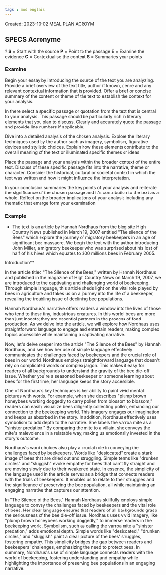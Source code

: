 ```yaml
---
tags : mod englais
---
```

Created: 2023-10-02
MEAL PLAN ACROYM
## SPECS Acronyme
?
**S** = Start with the source
**P** = Point to the passage
**E** = Examine the evidence
**C** = Contextualise the content
**S** = Summaries your points

### Examine
Begin your essay by introducing the source of the text you are analyzing. Provide a brief overview of the text title, author if known, genre and any relevant contextual information that is provided. Offer a brief or concise summary of the content or theme of the text to establish the context for your analysis.

In there select a specific passage or quotation from the text that is central to your analysis. This passage should be particularly rich in literary elements that you plan to discuss. Clearly and accurately quote the passage and provide line numbers if applicable.

Dive into a detailed analysis of the chosen analysis. Explore the literary techniques used by the author such as imagery, symbolism, figurative devices and stylistic choices. Explain how these elements contribute to the overall meaning of the text or illuminated specific themes or ideas

Place the passage and your analysis within the broader context of the entire text. Discuss of these specific passage fits into the narrative, theme or character. Consider the historical, cultural or societal context in which the text was written and how it might influence the interpretation. 

In your conclusion summaries the key points of your analysis and reiterate the significance of the chosen passage and it's contribution to the text as a whole. Reflect on the broader implications of your analysis including any thematic that emerge form your examination

### Example
- The text is an article by Hannah Nordhaus from the blog site High Country News published in March 19, 2007 entitled "The silence of the Bees" which explore the journey of  migratory beekeepers in an age of significant bee massacre. We begin the text with the author introducing John Miller, a migratory beekeeper who was surprised about his lost of half of his hives which equates to 300 millions bees in February 2005.


Introduction**

In the article titled "The Silence of the Bees," written by Hannah Nordhaus and published in the magazine of High Country News on March 19, 2007, we are introduced to the captivating and challenging world of beekeeping. Through simple language, this article sheds light on the vital role played by bees in agriculture and takes us on a journey into the life of a beekeeper, revealing the troubling issue of declining bee populations.

Hannah Nordhaus's narrative offers readers a window into the lives of those who tend to these tiny, industrious creatures. In this world, bees are more than just insects; they are essential partners in the process of food production. As we delve into the article, we will explore how Nordhaus uses straightforward language to engage and entertain readers, making complex topics accessible while maintaining a captivating narrative.


Now, let's delve deeper into the article "The Silence of the Bees" by Hannah Nordhaus, and see how her use of simple language effectively communicates the challenges faced by beekeepers and the crucial role of bees in our world.
Nordhaus employs straightforward language that doesn't rely on complicated words or complex jargon. This makes it easy for readers of all backgrounds to understand the gravity of the bee die-off issue. Whether you're a seasoned beekeeper or someone learning about bees for the first time, her language keeps the story accessible.

One of Nordhaus's key techniques is her ability to paint vivid mental pictures with words. For example, when she describes "plump brown honeybees working doggedly to carry pollen from blossom to blossom," readers can easily visualize bees diligently collecting pollen, enhancing our connection to the beekeeping world. This imagery engages our imagination and keeps us absorbed in the story.
In addition, Nordhaus effectively uses symbolism to add depth to the narrative. She labels the varroa mite as a "sinister predation." By comparing the mite to a villain, she conveys the mite's malevolence in a relatable way, making us emotionally invested in the story's outcome.

Nordhaus's word choices also play a crucial role in conveying the challenges faced by beekeepers. Words like "desiccated" create a stark image of bees that are dried out and struggling. Simple terms like "drunken circles" and "sluggish" evoke empathy for bees that can't fly straight and are moving slowly due to their weakened state.
In essence, the simplicity of the language used in the article serves as a bridge that connects readers with the trials of beekeepers. It enables us to relate to their struggles and the significance of preserving the bee population, all while maintaining an engaging narrative that captures our attention.



In "The Silence of the Bees," Hannah Nordhaus skillfully employs simple language to convey the challenges faced by beekeepers and the vital role of bees. Her clear language ensures that readers of all backgrounds grasp the seriousness of the bee die-off issue.
Nordhaus uses vivid imagery, like "plump brown honeybees working doggedly," to immerse readers in the beekeeping world. Symbolism, such as calling the varroa mite a "sinister predation," adds emotional depth.
Simple words like "desiccated," "drunken circles," and "sluggish" paint a clear picture of the bees' struggles, fostering empathy. This simplicity bridges the gap between readers and beekeepers' challenges, emphasizing the need to protect bees.
In summary, Nordhaus's use of simple language connects readers with the world of beekeeping, fostering understanding and empathy while highlighting the importance of preserving bee populations in an engaging narrative.